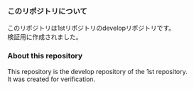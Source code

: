 ### このリポジトリについて
このリポジトリは1stリポジトリのdevelopリポジトリです。  
検証用に作成されました。  

### About this repository
This repository is the develop repository of the 1st repository.  
It was created for verification.  
